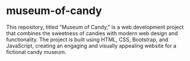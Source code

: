 # museum-of-candy
This repository, titled "Museum of Candy," is a web development project that combines the sweetness of candies with modern web design and functionality. The project is built using HTML, CSS, Bootstrap, and JavaScript, creating an engaging and visually appealing website for a fictional candy museum.
